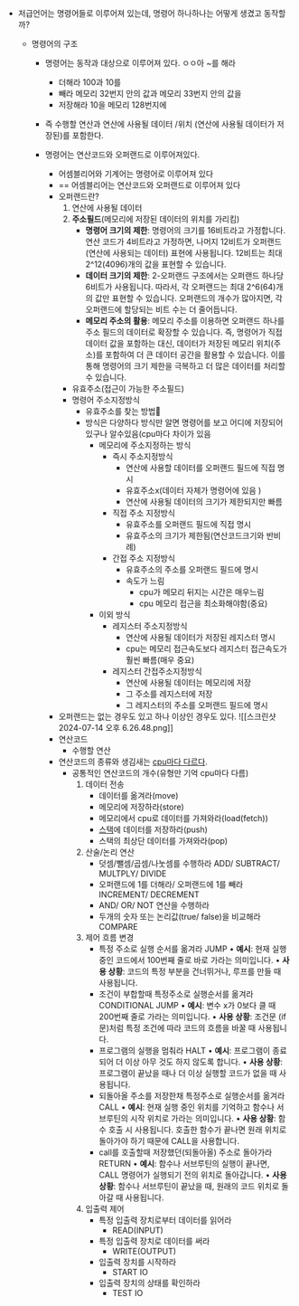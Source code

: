 - 저급언어는 명령어들로 이루어져 있는데, 명령어 하나하나는 어떻게 생겼고 동작할까?
	
	- 명령어의 구조
		- 명령어는 동작과 대상으로 이루어져 있다.
				ㅇㅇ아 ~를 해라
			- 더해라 100과 10를
			- 빼라 메모리 32번지 안의 값과 메모리 33번지 안의 값을
			- 저장해라 10을 메모리 128번지에 
		- 즉 수행할 연산과 연산에 사용될 데이터 /위치 (연산에 사용될 데이터가 저장된)를 포함한다.
		
		- 명령어는 연산코드와 오퍼랜드로 이루어져있다.
			- 어셈블리어와 기계어는 명령어로 이루어져 있다
			- == 어셈블리어는 연산코드와 오퍼랜드로 이루어져 있다
			- 오퍼랜드란?
				1.  연산에 사용될 데이터
				2.  **주소필드**(메모리에 저장된 데이터의 위치를 가리킴)
					-  **명령어 크기의 제한**:
						명령어의 크기를 16비트라고 가정합니다.
						연산 코드가 4비트라고 가정하면, 나머지 12비트가 오퍼랜드(연산에 사용되는 데이터) 표현에 사용됩니다.
						12비트는 최대 2^12(4096)개의 값을 표현할 수 있습니다.
					-  **데이터 크기의 제한**:
						2-오퍼랜드 구조에서는 오퍼랜드 하나당 6비트가 사용됩니다.
						따라서, 각 오퍼랜드는 최대 2^6(64)개의 값만 표현할 수 있습니다.
						오퍼랜드의 개수가 많아지면, 각 오퍼랜드에 할당되는 비트 수는 더 줄어듭니다.
					-  **메모리 주소의 활용**:
						메모리 주소를 이용하면 오퍼랜드 하나를 주소 필드의 데이터로 확장할 수 있습니다.
						즉, 명령어가 직접 데이터 값을 포함하는 대신, 데이터가 저장된 메모리 위치(주소)를 포함하여 더 큰 데이터 공간을 활용할 수 있습니다.
					이를 통해 명령어의 크기 제한을 극복하고 더 많은 데이터를 처리할 수 있습니다.
				- 유효주소(접근이 가능한 주소필드)
				- 명령어 주소지정방식
					- 유효주소를 찾는 방법
					- 방식은 다양하다 방식만 알면 명령어를 보고 어디에 저장되어 있구나 알수있음(cpu마다 차이가 있음
						- 메모리에 주소지정하는 방식
							- 즉시 주소지정방식
								- 연산에 사용할 데이터를 오퍼랜드 필드에 직접 명시
								- 유효주소x(데이터 자체가 명령어에 있음 )
								- 연산에 사용될 데이터의 크기가 제한되지만 빠름
							- 직접 주소 지정방식
								- 유효주소를 오퍼랜드 필드에 직접 명시
								- 유효주소의 크기가 제한됨(연산코드크기와 반비례)
							- 간접 주소 지정방식
								- 유효주소의 주소를 오퍼랜드 필드에 명시
								- 속도가 느림
									- cpu가 메모리 뒤지는 시간은 매우느림
									- cpu 메모리 접근을 최소화해야함(중요)
						- 이외 방식
							- 레지스터 주소지정방식
								- 연산에 사용될 데이터가 저장된 레지스터 명시
								- cpu는 메모리 접근속도보다 레지스터 접근속도가 훨씬 빠름(매우 중요)
							- 레지스터 간접주소지정방식
								- 연산에 사용될 데이터는 메모리에 저장
								- 그 주소를 레지스터에 저장
								- 그 레지스터의 주소를 오퍼랜드 필드에 명시
			- 오퍼랜드는 없는 경우도 있고 하나 이상인 경우도 있다.
				![[스크린샷 2024-07-14 오후 6.26.48.png]]
			- 연산코드
				- 수행할 연산
			- 연산코드의 종류와 생김새는 [cpu마다 다르다](레지스터(챗지피티)_강민철추가자료.md).
				- 공통적인 연산코드의 개수(유형만 기억 cpu마다 다름)
					1. 데이터 전송 	
						- 데이터를 옮겨라(move)
						- 메모리에 저장하라(store)
						- 메모리에서 cpu로 데이터를 가져와라(load(fetch))
						- [스택](자료구조)에 데이터를 저장하라(push)
						- 스택의 최상단 데이터를 가져와라(pop)
					3. 산술/논리 연산
						- 덧셈/뺄셈/곱셈/나눗셈를 수행하라
							ADD/ SUBTRACT/ MULTPLY/ DIVIDE
						- 오퍼랜드에 1를 더해라/ 오퍼랜드에 1를 빼라
							INCREMENT/ DECREMENT
						- AND/ OR/ NOT 연산을 수행하라
						- 두개의 숫자 또는 논리값(true/ false)을 비교해라
							COMPARE
					3. 제어 흐름 변경
						- 특정 주소로 실행 순서를 옮겨라
							JUMP
							• **예시**: 현재 실행 중인 코드에서 100번째 줄로 바로 가라는 의미입니다. 
							• **사용 상황**: 코드의 특정 부분을 건너뛰거나, 루프를 만들 때 사용됩니다.
						- 조건이 부합할때 특정주소로 실행순서를 옮겨라
							CONDITIONAL JUMP
							• **예시**: 변수 x가 0보다 클 때 200번째 줄로 가라는 의미입니다.
							• **사용 상황**: 조건문 (if 문)처럼 특정 조건에 따라 코드의 흐름을 바꿀 때 사용됩니다.
						- 프로그램의 실행을 멈춰라
							HALT
							• **예시**: 프로그램이 종료되어 더 이상 아무 것도 하지 않도록 합니다.
							• **사용 상황**: 프로그램이 끝났을 때나 더 이상 실행할 코드가 없을 때 사용됩니다.
						- 되돌아올 주소를 저장한채 특정주소로 실행순서를 옮겨라
							CALL
							• **예시**: 현재 실행 중인 위치를 기억하고 함수나 서브루틴의 시작 위치로 가라는 의미입니다.
							• **사용 상황**: 함수 호출 시 사용됩니다. 호출한 함수가 끝나면 원래 위치로 돌아가야 하기 때문에 CALL을 사용합니다.
						- call를 호출할때 저장했던(되돌아올) 주소로 돌아가라
							RETURN
							• **예시**: 함수나 서브루틴의 실행이 끝나면, CALL 명령어가 실행되기 전의 위치로 돌아갑니다.
							• **사용 상황**: 함수나 서브루틴이 끝났을 때, 원래의 코드 위치로 돌아갈 때 사용됩니다.
					4. 입출력 제어
						- 특정 입출력 장치로부터 데이터를 읽어라
							- READ(INPUT)
						- 특정 입출력 장치로 데이터를 써라
							- WRITE(OUTPUT)
						- 입출력 장치를 시작하라
							- START IO
						- 입출력 장치의 상태를 확인하라
							- TEST IO

